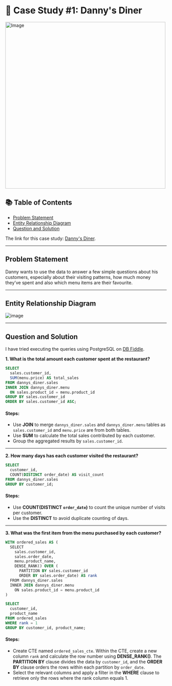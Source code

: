 # 🍜 Case Study #1: Danny's Diner 
<img src="https://user-images.githubusercontent.com/81607668/127727503-9d9e7a25-93cb-4f95-8bd0-20b87cb4b459.png" alt="Image" width="500" height="520">

## 📚 Table of Contents
- [Problem Statement](#problem-statement)
- [Entity Relationship Diagram](#entity-relationship-diagram)
- [Question and Solution](#question-and-solution)

The link for this case study: [Danny's Diner](https://8weeksqlchallenge.com/case-study-1/). 

***

## Problem Statement
Danny wants to use the data to answer a few simple questions about his customers, especially about their visiting patterns, how much money they’ve spent and also which menu items are their favourite. 

***

## Entity Relationship Diagram

![image](https://user-images.githubusercontent.com/81607668/127271130-dca9aedd-4ca9-4ed8-b6ec-1e1920dca4a8.png)

***

## Question and Solution

I have tried executing the queries using PostgreSQL on [DB Fiddle](https://www.db-fiddle.com/f/2rM8RAnq7h5LLDTzZiRWcd/138). 


**1. What is the total amount each customer spent at the restaurant?**

````sql
SELECT 
  sales.customer_id, 
  SUM(menu.price) AS total_sales
FROM dannys_diner.sales
INNER JOIN dannys_diner.menu
  ON sales.product_id = menu.product_id
GROUP BY sales.customer_id
ORDER BY sales.customer_id ASC; 
````

#### Steps:
- Use **JOIN** to merge `dannys_diner.sales` and `dannys_diner.menu` tables as `sales.customer_id` and `menu.price` are from both tables.
- Use **SUM** to calculate the total sales contributed by each customer.
- Group the aggregated results by `sales.customer_id`. 

***

**2. How many days has each customer visited the restaurant?**

````sql
SELECT
  customer_id,
  COUNT(DISTINCT order_date) AS visit_count
FROM dannys_diner.sales
GROUP BY customer_id;
````

#### Steps:
- Use **COUNT(DISTINCT `order_date`)** to count the unique number of visits per customer.
- Use the **DISTINCT** to avoid duplicate counting of days.

***

**3. What was the first item from the menu purchased by each customer?**

````sql
WITH ordered_sales AS (
  SELECT
    sales.customer_id,
    sales.order_date,
    menu.product_name,
    DENSE_RANK() OVER (
      PARTITION BY sales.customer_id
      ORDER BY sales.order_date) AS rank
  FROM dannys_diner.sales
  INNER JOIN dannys_diner.menu
    ON sales.product_id = menu.product_id
)

SELECT
  customer_id,
  product_name
FROM ordered_sales
WHERE rank = 1
GROUP BY customer_id, product_name;
````

#### Steps:
- Create CTE named `ordered_sales_cte`. Within the CTE, create a new column `rank` and calculate the row number using **DENSE_RANK()**. The **PARTITION BY** clause divides the data by `customer_id`, and the **ORDER BY** clause orders the rows within each partition by `order_date`.
- Select the relevant columns and apply a filter in the **WHERE** clause to retrieve only the rows where the rank column equals 1.




